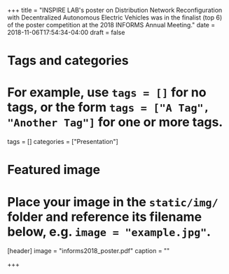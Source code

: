 +++
title = "INSPIRE LAB's poster on Distribution Network Reconfiguration with Decentralized Autonomous Electric Vehicles was in the finalist (top 6) of the poster competition at the 2018 INFORMS Annual Meeting."
date = 2018-11-06T17:54:34-04:00
draft = false

# Tags and categories
# For example, use `tags = []` for no tags, or the form `tags = ["A Tag", "Another Tag"]` for one or more tags.
tags = []
categories = ["Presentation"]

# Featured image
# Place your image in the `static/img/` folder and reference its filename below, e.g. `image = "example.jpg"`.
[header]
image = "informs2018_poster.pdf"
caption = ""

+++
